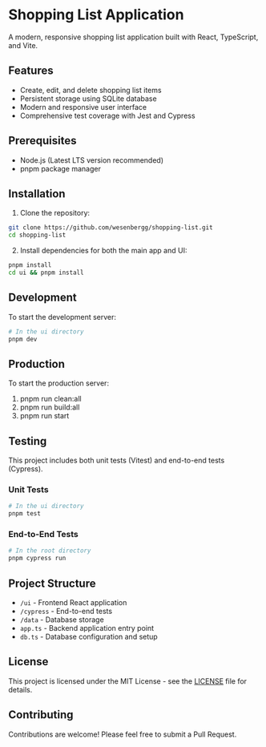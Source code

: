 # Shopping List Application

A modern, responsive shopping list application built with React, TypeScript, and Vite.

## Features

- Create, edit, and delete shopping list items
- Persistent storage using SQLite database
- Modern and responsive user interface
- Comprehensive test coverage with Jest and Cypress

## Prerequisites

- Node.js (Latest LTS version recommended)
- pnpm package manager

## Installation

1. Clone the repository:
```bash
git clone https://github.com/wesenbergg/shopping-list.git
cd shopping-list
```

2. Install dependencies for both the main app and UI:
```bash
pnpm install
cd ui && pnpm install
```

## Development

To start the development server:

```bash
# In the ui directory
pnpm dev
```

## Production

To start the production server:

1. pnpm run clean:all
2. pnpm run build:all
3. pnpm run start

## Testing

This project includes both unit tests (Vitest) and end-to-end tests (Cypress).

### Unit Tests
```bash
# In the ui directory
pnpm test
```

### End-to-End Tests
```bash
# In the root directory
pnpm cypress run
```

## Project Structure

- `/ui` - Frontend React application
- `/cypress` - End-to-end tests
- `/data` - Database storage
- `app.ts` - Backend application entry point
- `db.ts` - Database configuration and setup

## License

This project is licensed under the MIT License - see the [LICENSE](LICENSE) file for details.

## Contributing

Contributions are welcome! Please feel free to submit a Pull Request.
